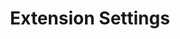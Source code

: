 ---
title: Extension Settings
slug: /guides/using-extensions/extension-settings/
description: Configure settings for extensions.
keywords:
  [
    Jan AI,
    Jan,
    ChatGPT alternative,
    local AI,
    private AI,
    conversational AI,
    no-subscription fee,
    large language model,
    using-models,
  ]
---